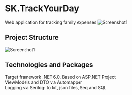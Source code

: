 # SK.TrackYourDay
Web application for tracking family expenses
![Screenshot1](/../master/Screenshots/TrackYourExpensesScreenshot.png)

## Project Structure
![Screenshot1](/../master/Screenshots/project_structure.jpg)

## Technologies and Packages
Target framework .NET 6.0. Based on ASP.NET Project<br />
ViewModels and DTO via Automapper<br />
Logging via Serilog: to txt, json files, Seq and SQL<br />
